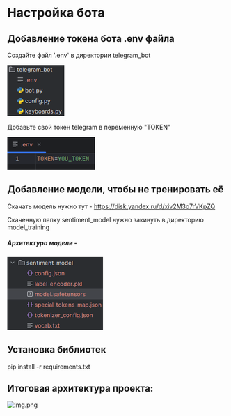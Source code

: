 # **Настройка бота**
## Добавление токена бота .env файла
Создайте файл '.env' в директории telegram_bot

![img.png](img_to_read_me/telegram_bot.png)

Добавьте свой токен telegram в переменную "TOKEN"

![img.png](img_to_read_me/TOKEN.png)

## Добавление модели, чтобы не тренировать её

Скачать модель нужно тут - https://disk.yandex.ru/d/xiv2M3o7rVKpZQ

Скаченную папку sentiment_model нужно закинуть в директорию model_training

##### **Архитектура модели -** 

![img.png](img_to_read_me/sentiment_model.png)


## Установка библиотек

pip install -r requirements.txt

## Итоговая архитектура проекта:

![img.png](img.png)